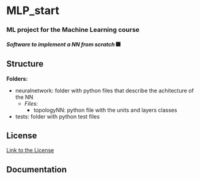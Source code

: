 # MLP_start

### ML project for the Machine Learning course

#### *Software to implement a NN from scratch* 🎆

## Structure

**Folders:**
- neuralnetwork: folder with python files that describe the achitecture of the NN
  - *Files:*
    - topologyNN: python file with the units and layers classes
- tests: folder with python test files

## License

[Link to the License](https://github.com/DustAcasc99/MLP_start/blob/main/LICENSE.md)

## Documentation


